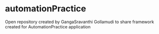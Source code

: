 # automationPractice
Open repository created by GangaSravanthi Gollamudi to share framework created for AutomationPractice application
